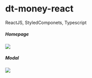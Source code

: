 # dt-money-react
ReactJS, StyledComponets, Typescript

##### Homepage

<img align="center"  src="assets/dt-money-1.PNG" />

##### Modal
<img align="center" src="assets/dt-money-2.PNG" />
